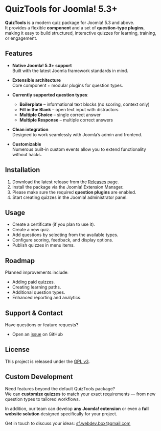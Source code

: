 # QuizTools for Joomla! 5.3+

**QuizTools** is a modern quiz package for Joomla! 5.3 and above.  
It provides a flexible **component** and a set of **question-type plugins**, making it easy to build structured, interactive quizzes for learning, training, or engagement.


## Features

- **Native Joomla! 5.3+ support**  
  Built with the latest Joomla framework standards in mind.

- **Extensible architecture**  
  Core component + modular plugins for question types.

- **Currently supported question types**:
    - **Boilerplate** – informational text blocks (no scoring, context only)
    - **Fill in the Blank** – open text input with distractors
    - **Multiple Choice** – single correct answer
    - **Multiple Response** – multiple correct answers

- **Clean integration**  
  Designed to work seamlessly with Joomla’s admin and frontend.

- **Customizable**  
  Numerous built-in custom events allow you to extend functionality without hacks.


## Installation

1. Download the latest release from the [Releases](../../releases) page.
2. Install the package via the Joomla! Extension Manager.
3. Please make sure the required **question plugins** are enabled.
4. Start creating quizzes in the Joomla! administrator panel.


## Usage

- Create a certificate (if you plan to use it).
- Create a new quiz.
- Add questions by selecting from the available types.
- Configure scoring, feedback, and display options.
- Publish quizzes in menu items.


## Roadmap

Planned improvements include:
- Adding paid quizzes.
- Creating learning paths.
- Additional question types.
- Enhanced reporting and analytics.


## Support & Contact

Have questions or feature requests?
- Open an [issue](../../issues) on GitHub


## License

This project is released under the [GPL v3](LICENSE).  


## Custom Development

Need features beyond the default QuizTools package?  
We can **customize quizzes** to match your exact requirements — from new question types to tailored workflows.

In addition, our team can develop **any Joomla! extension** or even a **full website solution** designed specifically for your project.

Get in touch to discuss your ideas: sf.webdev.box@gmail.com
